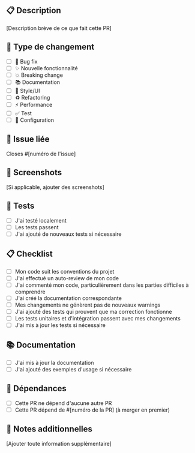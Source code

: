 ## 📋 Description

[Description brève de ce que fait cette PR]

## 🎯 Type de changement

- [ ] 🐛 Bug fix
- [ ] ✨ Nouvelle fonctionnalité
- [ ] 💥 Breaking change
- [ ] 📚 Documentation
- [ ] 🎨 Style/UI
- [ ] ♻️ Refactoring
- [ ] ⚡ Performance
- [ ] ✅ Test
- [ ] 🔧 Configuration

## 🔗 Issue liée

Closes #[numéro de l'issue]

## 📸 Screenshots

[Si applicable, ajouter des screenshots]

## 🧪 Tests

- [ ] J'ai testé localement
- [ ] Les tests passent
- [ ] J'ai ajouté de nouveaux tests si nécessaire

## 📋 Checklist

- [ ] Mon code suit les conventions du projet
- [ ] J'ai effectué un auto-review de mon code
- [ ] J'ai commenté mon code, particulièrement dans les parties difficiles à comprendre
- [ ] J'ai créé la documentation correspondante
- [ ] Mes changements ne génèrent pas de nouveaux warnings
- [ ] J'ai ajouté des tests qui prouvent que ma correction fonctionne
- [ ] Les tests unitaires et d'intégration passent avec mes changements
- [ ] J'ai mis à jour les tests si nécessaire

## 📚 Documentation

- [ ] J'ai mis à jour la documentation
- [ ] J'ai ajouté des exemples d'usage si nécessaire

## 🔄 Dépendances

- [ ] Cette PR ne dépend d'aucune autre PR
- [ ] Cette PR dépend de #[numéro de la PR] (à merger en premier)

## 📝 Notes additionnelles

[Ajouter toute information supplémentaire]
